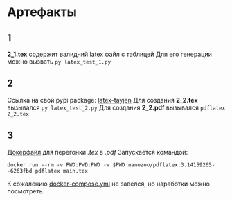 # Артефакты

## 1

**2_1.tex** содержит валидний latex файл с таблицей
Для его генерации можно вызвать `py latex_test_1.py`

## 2

Ссылка на свой pypi package: [latex-tayjen](https://pypi.org/project/latex-tayjen/)
Для создания **2_2.tex** вызывался `py latex_test_2.py`
Для создания **2_2.pdf** вызывался `pdflatex 2_2.tex`

## 3

[Докерфайл](./hw_2/Dockerfile) для перегонки *.tex* в *.pdf*
Запускается командой:

```
docker run --rm -v PWD:PWD:PWD -w $PWD nanozoo/pdflatex:3.14159265--6263fbd pdflatex main.tex
```

К сожалению [docker-compose.yml](hw_2/docker-compose.yml) не завелся, но наработки можно посмотреть
